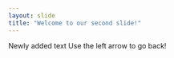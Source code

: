 ```yaml
---
layout: slide
title: "Welcome to our second slide!"
---
```

Newly added text
Use the left arrow to go back!